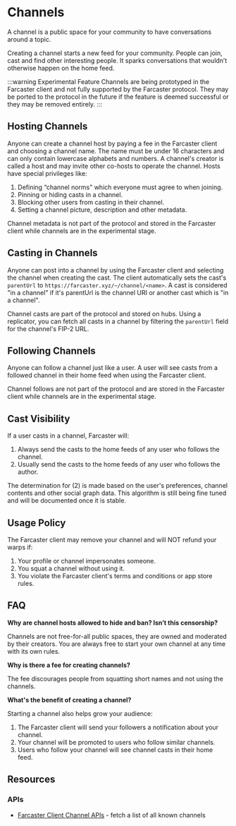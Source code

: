 # Channels

A channel is a public space for your community to have conversations around a topic.

Creating a channel starts a new feed for your community. People can join, cast and find other interesting people. It sparks conversations that wouldn’t otherwise happen on the home feed.

:::warning Experimental Feature
Channels are being prototyped in the Farcaster client and not fully supported by the Farcaster protocol. They may be ported to the protocol in the future if the feature is deemed successful or they may be removed entirely.
:::

## Hosting Channels

Anyone can create a channel host by paying a fee in the Farcaster client and choosing a channel name. The name must be under 16 characters and can only contain lowercase alphabets and numbers. A channel's creator is called a host and may invite other co-hosts to operate the channel. Hosts have special privileges like:

1. Defining “channel norms" which everyone must agree to when joining.
2. Pinning or hiding casts in a channel.
3. Blocking other users from casting in their channel.
4. Setting a channel picture, description and other metadata.

Channel metadata is not part of the protocol and stored in the Farcaster client while channels are in the experimental stage.

## Casting in Channels

Anyone can post into a channel by using the Farcaster client and selecting the channel when creating the cast. The client automatically sets the cast's `parentUrl` to `https://farcaster.xyz/~/channel/<name>`. A cast is considered "in a channel" if it's parentUrl is the channel URI or another cast which is "in a channel".

Channel casts are part of the protocol and stored on hubs. Using a replicator, you can fetch all casts in a channel by filtering the `parentUrl` field for the channel's FIP-2 URL.

## Following Channels

Anyone can follow a channel just like a user. A user will see casts from a followed channel in their home feed when using the Farcaster client.

Channel follows are not part of the protocol and are stored in the Farcaster client while channels are in the experimental stage.

## Cast Visibility

If a user casts in a channel, Farcaster will:

1. Always send the casts to the home feeds of any user who follows the channel.
2. Usually send the casts to the home feeds of any user who follows the author.

The determination for (2) is made based on the user's preferences, channel contents and other social graph data. This algorithm is still being fine tuned and will be documented once it is stable.

## Usage Policy

The Farcaster client may remove your channel and will NOT refund your warps if:

1. Your profile or channel impersonates someone.
2. You squat a channel without using it.
3. You violate the Farcaster client's terms and conditions or app store rules.

## FAQ

**Why are channel hosts allowed to hide and ban? Isn’t this censorship?**

Channels are not free-for-all public spaces, they are owned and moderated by their creators. You are always free to start your own channel at any time with its own rules.

**Why is there a fee for creating channels?**

The fee discourages people from squatting short names and not using the channels.

**What's the benefit of creating a channel?**

Starting a channel also helps grow your audience:

1. The Farcaster client will send your followers a notification about your channel.
2. Your channel will be promoted to users who follow similar channels.
3. Users who follow your channel will see channel casts in their home feed.

## Resources

### APIs

- [Farcaster Client Channel APIs](../../reference/warpcast/api.md) - fetch a list of all known channels
